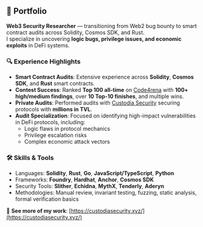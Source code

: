 ## 📜 Portfolio  

**Web3 Security Researcher** — transitioning from Web2 bug bounty to smart contract audits across Solidity, Cosmos SDK, and Rust.  
I specialize in uncovering **logic bugs, privilege issues, and economic exploits** in DeFi systems.  

### 🔍 Experience Highlights  
- **Smart Contract Audits**: Extensive experience across **Solidity**, **Cosmos SDK**, and **Rust** smart contracts.  
- **Contest Success**: Ranked **Top 100 all-time** on [Code4rena](https://code4rena.com) with **100+ high/medium findings**, over **10 Top-10 finishes**, and multiple wins.  
- **Private Audits**: Performed audits with [Custodia Security](https://custodiasecurity.xyz/) securing protocols with **millions in TVL**.  
- **Audit Specialization**: Focused on identifying high-impact vulnerabilities in DeFi protocols, including:  
  - Logic flaws in protocol mechanics  
  - Privilege escalation risks  
  - Complex economic attack vectors  

### 🛠️ Skills & Tools  
- Languages: **Solidity**, **Rust**, **Go**, **JavaScript/TypeScript**, **Python**  
- Frameworks: **Foundry**, **Hardhat**, **Anchor**, **Cosmos SDK**  
- Security Tools: **Slither**, **Echidna**, **MythX**, **Tenderly**, **Aderyn**  
- Methodologies: Manual review, invariant testing, fuzzing, static analysis, formal verification basics  

📎 **See more of my work**: [https://custodiasecurity.xyz/](https://custodiasecurity.xyz/)  
